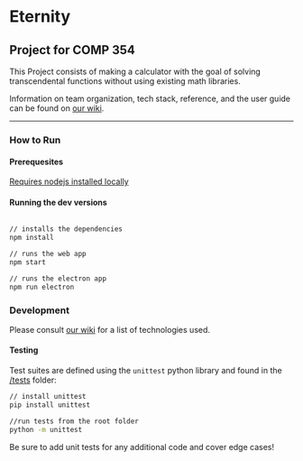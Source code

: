 # Eternity

## Project for COMP 354

This Project consists of making a calculator with the goal of solving transcendental functions without using existing math libraries.

Information on team organization, tech stack, reference, and the user guide can be found on [our wiki](https://github.com/neoJINXD/Eternity/wiki).

---

### How to Run

#### Prerequesites

[Requires nodejs installed locally](https://nodejs.org/en/)

#### Running the dev versions

```bash

// installs the dependencies
npm install

// runs the web app
npm start

// runs the electron app
npm run electron

```

### Development

Please consult [our wiki](https://github.com/neoJINXD/Eternity/blob/integration/app/nparser.py#L175) for a list of technologies used.

#### Testing

Test suites are defined using the `unittest` python library and found in the [/tests](/tests) folder:

```bash
// install unittest
pip install unittest

//run tests from the root folder
python -m unittest
```

Be sure to add unit tests for any additional code and cover edge cases!
